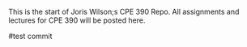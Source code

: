 This is the start of Joris Wilson;s CPE 390 Repo. All assignments and lectures for CPE 390 will be posted here. 

#test commit